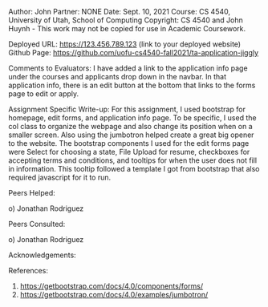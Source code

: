 ﻿Author:    John
Partner:   NONE
Date:      Sept. 10, 2021
Course:    CS 4540, University of Utah, School of Computing
Copyright: CS 4540 and John Huynh - This work may not be copied for use in Academic Coursework.

Deployed URL:  https://123.456.789.123  (link to your deployed website)
Github Page:   https://github.com/uofu-cs4540-fall2021/ta-application-jiggly

Comments to Evaluators:
  I have added a link to the application info page under the courses and applicants drop down in the navbar.
  In that application info, there is an edit button at the bottom that links to the forms page to edit or apply. 


Assignment Specific Write-up:
	For this assignment, I used bootstrap for homepage, edit forms, and application info page. To be specific, I used the col class
	to organize the webpage and also change its position when on a smaller screen. Also using the jumbotron helped create
	a great big opener to the website. 
	The bootstrap components I used for the edit forms page were Select for choosing a state, File Upload for resume, checkboxes
	for accepting terms and conditions, and tooltips for when the user does not fill in information. This tooltip followed a template 
	I got from bootstrap that also required javascript for it to run.

Peers Helped:

  o) Jonathan Rodriguez
 

Peers Consulted:

   o) Jonathan Rodriguez


Acknowledgements:

References:

   1. https://getbootstrap.com/docs/4.0/components/forms/
   2. https://getbootstrap.com/docs/4.0/examples/jumbotron/